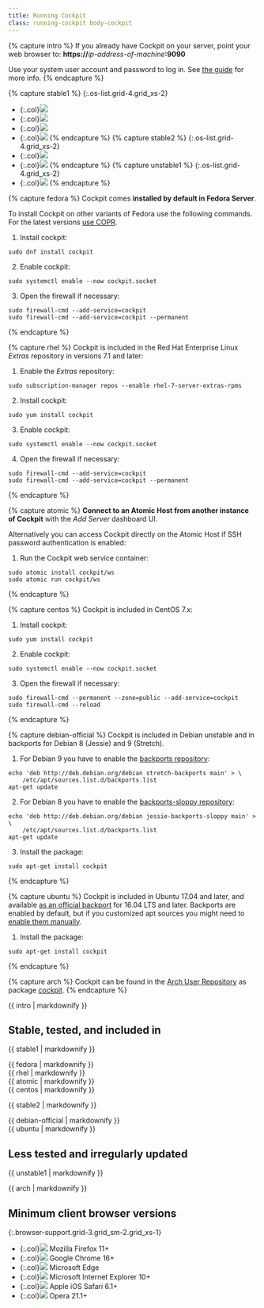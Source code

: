 ```yaml
---
title: Running Cockpit
class: running-cockpit body-cockpit
---
```


{% capture intro %}
If you already have Cockpit on your server, point your web browser to:
**https://**_ip-address-of-machine_**:9090**

Use your system user account and password to log in. See [the guide](guide/latest/guide.html) for more info.
{% endcapture %}


{% capture stable1 %}
{:.os-list.grid-4.grid_xs-2}
- {:.col}[![](/images/site/os-fedora.svg)](#fedora)
- {:.col}[![](/images/site/os-rhel.svg)](#rhel)
- {:.col}[![](/images/site/os-atomic.svg)](#atomic)
- {:.col}[![](/images/site/os-centos.svg)](#centos)
{% endcapture %}
{% capture stable2 %}
{:.os-list.grid-4.grid_xs-2}
- {:.col}[![](/images/site/os-debian.svg)](#debian)
- {:.col}[![](/images/site/os-ubuntu.svg)](#ubuntu)
{% endcapture %}
{% capture unstable1 %}
{:.os-list.grid-4.grid_xs-2}
- {:.col}[![](/images/site/os-archlinux.svg)](#arch)
{% endcapture %}


{% capture fedora %}
Cockpit comes **installed by default in Fedora Server**.

To install Cockpit on other variants of Fedora use the following commands. For the latest versions [use COPR](https://copr.fedoraproject.org/coprs/g/cockpit/cockpit-preview/).

1. Install cockpit: 
```
sudo dnf install cockpit
```
2. Enable cockpit: 
```
sudo systemctl enable --now cockpit.socket
```
3. Open the firewall if necessary:
```
sudo firewall-cmd --add-service=cockpit
sudo firewall-cmd --add-service=cockpit --permanent
```
{% endcapture %}


{% capture rhel %}
Cockpit is included in the Red Hat Enterprise Linux _Extras_ repository in versions 7.1 and later:

1. Enable the _Extras_ repository: 
```
sudo subscription-manager repos --enable rhel-7-server-extras-rpms
```
2. Install cockpit: 
```
sudo yum install cockpit
```
3. Enable cockpit: 
```
sudo systemctl enable --now cockpit.socket
```
4. Open the firewall if necessary:
```
sudo firewall-cmd --add-service=cockpit
sudo firewall-cmd --add-service=cockpit --permanent
```
{% endcapture %}


{% capture atomic %}
**Connect to an Atomic Host from another instance of Cockpit** with the _Add Server_ dashboard UI.

Alternatively you can access Cockpit directly on the Atomic Host if SSH password authentication is enabled:

1. Run the Cockpit web service container: 
```
sudo atomic install cockpit/ws
sudo atomic run cockpit/ws
```
{% endcapture %}


{% capture centos %}
Cockpit is included in CentOS 7.x:

1. Install cockpit: 
```
sudo yum install cockpit
```
2. Enable cockpit: 
```
sudo systemctl enable --now cockpit.socket
```
3. Open the firewall if necessary:
```
sudo firewall-cmd --permanent --zone=public --add-service=cockpit
sudo firewall-cmd --reload
```
{% endcapture %}


{% capture debian-official %}
Cockpit is included in Debian unstable and in backports for Debian 8 (Jessie) and 9 (Stretch).

1. For Debian 9 you have to enable the [backports repository](https://backports.debian.org):
```
echo 'deb http://deb.debian.org/debian stretch-backports main' > \
    /etc/apt/sources.list.d/backports.list
apt-get update
```

2. For Debian 8 you have to enable the [backports-sloppy repository](https://backports.debian.org):
```
echo 'deb http://deb.debian.org/debian jessie-backports-sloppy main' > \
    /etc/apt/sources.list.d/backports.list
apt-get update
```

3. Install the package:
```
sudo apt-get install cockpit
```
{% endcapture %}


{% capture ubuntu %}
Cockpit is included in Ubuntu 17.04 and later, and available [as an official backport](https://help.ubuntu.com/community/UbuntuBackports) for 16.04 LTS and later. Backports are enabled by default, but if you customized apt sources you might need to [enable them manually](https://help.ubuntu.com/community/UbuntuBackports#Enabling_Backports).

1. Install the package:

```
sudo apt-get install cockpit
```
{% endcapture %}


{% capture arch %}
Cockpit can be found in the [Arch User Repository](https://wiki.archlinux.org/index.php/Arch_User_Repository) as package [cockpit](https://aur.archlinux.org/packages/cockpit/). 
{% endcapture %}


{{ intro | markdownify }}

<div class="browser-header"><h2>Stable, tested, and included in</h2></div>

{{ stable1 | markdownify }}
<section id="fedora" class="os-instructions os-block stable">{{ fedora | markdownify }}</section>
<section id="rhel" class="os-instructions os-block stable">{{ rhel | markdownify }}</section>
<section id="atomic" class="os-instructions os-block stable">{{ atomic | markdownify }}</section>
<section id="centos" class="os-instructions os-block stable">{{ centos | markdownify }}</section>

{{ stable2 | markdownify }}
<section id="debian" class="os-instructions">
  <div class="os-block">{{ debian-official | markdownify }}</div>
</section>
<section id="ubuntu" class="os-instructions os-block">{{ ubuntu | markdownify }}</section>

<div class="browser-header"><h2>Less tested and irregularly updated</h2></div>

{{ unstable1 | markdownify }}
<section id="arch" class="os-instructions os-block">{{ arch | markdownify }}</section>


<div class="browser-header"><h2>Minimum client browser versions</h2></div>

{:.browser-support.grid-3.grid_sm-2.grid_xs-1}
- {:.col}![](/images/site/browser-firefox.svg) Mozilla Firefox 11+
- {:.col}![](/images/site/browser-chrome.svg) Google Chrome 16+
- {:.col}![](/images/site/browser-edge.svg) Microsoft Edge
- {:.col}![](/images/site/browser-explorer.svg) Microsoft Internet Explorer 10+
- {:.col}![](/images/site/browser-ios.svg) Apple iOS Safari 6.1+
- {:.col}![](/images/site/browser-opera.svg) Opera 21.1+

<script>
$(function(){
  var windowOffset = window.pageYOffset;

  var switchActive = function(location) {
    if (history.pushState) {
      $('html').addClass('pushState');
      $('a.active,section.active').removeClass('active');

      if (location.startsWith('#')) {
        $('a[href="' + location + '"]').addClass('active');
        $(location).addClass('active');
      }
    }
  };

  $('.os-list').on('click', 'a', function(ev){
    var hash = '',
        location = '';

    if (history.pushState) {
      hash = $(this).attr('href');

      if ($(hash).hasClass('active')) {
        location = window.location.pathname;
      } else {
        location = hash;
      };

      history.pushState(null, null, location);
      switchActive(location);
      ev.preventDefault();
    } else {
      windowOffset = window.pageYOffset;
    }
  });

  $(window).on('popstate', function(ev){
    switchActive(window.location.hash);
  });

  $(window).on('hashchange', function(ev){
    window.scroll(0, windowOffset);
    ev.preventDefault();
  });
});
</script>

